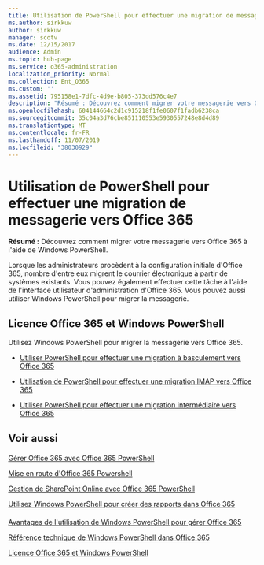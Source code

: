 ```yaml
---
title: Utilisation de PowerShell pour effectuer une migration de messagerie vers Office 365
ms.author: sirkkuw
author: sirkkuw
manager: scotv
ms.date: 12/15/2017
audience: Admin
ms.topic: hub-page
ms.service: o365-administration
localization_priority: Normal
ms.collection: Ent_O365
ms.custom: ''
ms.assetid: 795158e1-7dfc-4d9e-b805-373dd576c4e7
description: "Résumé : Découvrez comment migrer votre messagerie vers Office 365 à l'aide de Windows PowerShell."
ms.openlocfilehash: 604144664c2d1c915218f1fe0607f1fadb6238ca
ms.sourcegitcommit: 35c04a3d76cbe851110553e5930557248e8d4d89
ms.translationtype: MT
ms.contentlocale: fr-FR
ms.lasthandoff: 11/07/2019
ms.locfileid: "38030929"
---
```

# <a name="use-powershell-for-email-migration-to-office-365"></a>Utilisation de PowerShell pour effectuer une migration de messagerie vers Office 365

 **Résumé :** Découvrez comment migrer votre messagerie vers Office 365 à l'aide de Windows PowerShell.
  
Lorsque les administrateurs procèdent à la configuration initiale d'Office 365, nombre d'entre eux migrent le courrier électronique à partir de systèmes existants. Vous pouvez également effectuer cette tâche à l'aide de l'interface utilisateur d'administration d'Office 365. Vous pouvez aussi utiliser Windows PowerShell pour migrer la messagerie.
  
## <a name="office-365-licensing-and-windows-powershell"></a>Licence Office 365 et Windows PowerShell

Utilisez Windows PowerShell pour migrer la messagerie vers Office 365. 
  
- [Utiliser PowerShell pour effectuer une migration à basculement vers Office 365](use-powershell-to-perform-a-cutover-migration-to-office-365.md)
    
- [Utilisation de PowerShell pour effectuer une migration IMAP vers Office 365](use-powershell-to-perform-an-imap-migration-to-office-365.md)
    
- [Utiliser PowerShell pour effectuer une migration intermédiaire vers Office 365](use-powershell-to-perform-a-staged-migration-to-office-365.md)
    
## <a name="see-also"></a>Voir aussi

#### 

[Gérer Office 365 avec Office 365 PowerShell](manage-office-365-with-office-365-powershell.md)
  
[Mise en route d'Office 365 Powershell](getting-started-with-office-365-powershell.md)
  
[Gestion de SharePoint Online avec Office 365 PowerShell](manage-sharepoint-online-with-office-365-powershell.md)
  
[Utilisez Windows PowerShell pour créer des rapports dans Office 365](use-windows-powershell-to-create-reports-in-office-365.md)
#### 

[Avantages de l'utilisation de Windows PowerShell pour gérer Office 365](https://technet.microsoft.com/library/15144a50-453e-4cd5-befd-bc6736697967.aspx)
  
[Référence technique de Windows PowerShell dans Office 365](https://technet.microsoft.com/library/10d5c66a-7579-4319-aaa5-7a5e21d49cea.aspx)
  
[Licence Office 365 et Windows PowerShell](https://technet.microsoft.com/library/6ca0e430-f7ba-4184-becf-14c6c5c8dde5.aspx)

